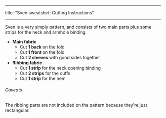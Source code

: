 - - -
title: "Sven sweatshirt: Cutting Instructions"
- - -

Sven is a very simply pattern, and consists of two main parts plus some strips for the neck and armhole binding.

- **Main fabric**
  - Cut **1 back** on the fold
  - Cut **1 front** on the fold
  - Cut **2 sleeves** with good sides together
- **Ribbing fabric**
  - Cut **1 strip** for the neck opening binding
  - Cut **2 strips**  for the cuffs
  - Cut **1 strip**  for the hem

<Warning>

###### Caveats

The ribbing parts are not included on the pattern because they're just rectangular.

</Warning>
